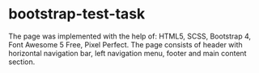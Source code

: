 # bootstrap-test-task

The page was implemented with the help of: HTML5, SCSS, Bootstrap 4, Font Awesome 5 Free, Pixel Perfect.
The page consists of header with horizontal navigation bar, left navigation menu, footer and main content section.